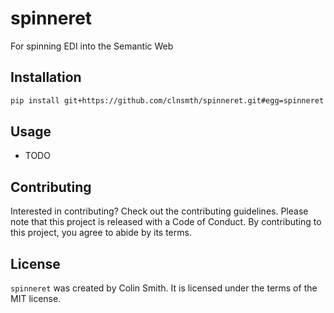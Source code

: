 # spinneret

For spinning EDI into the Semantic Web

## Installation

```bash
pip install git+https://github.com/clnsmth/spinneret.git#egg=spinneret
```

## Usage

- TODO

## Contributing

Interested in contributing? Check out the contributing guidelines. Please note that this project is released with a Code of Conduct. By contributing to this project, you agree to abide by its terms.

## License

`spinneret` was created by Colin Smith. It is licensed under the terms of the MIT license.
